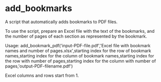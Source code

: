 # add_bookmarks
<p>A script that automatically adds bookmarks to PDF files.</p>
<p>To use the script, prepare an Excel file with the text of the bookmarks, and the number of pages of each section as represented by the bookmark.</P>
<p>Usage: add_bookmark_pdf('input-PDF-file.pdf','Excel file with bookmark names and number of pages.xlsx',starting index for the row of bookmark names,starting index for the column of bookmark names,starting index for the row with number of pages,starting index for the column with number of pages,'output-PDF-filename.pdf')</p>
<p>Excel columns and rows start from 1.</p>
